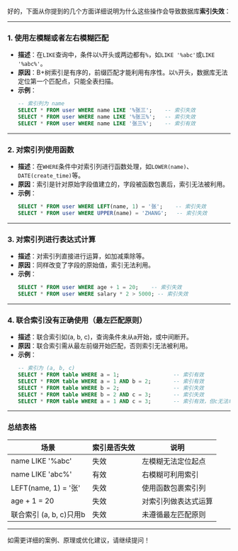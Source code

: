 好的，下面从你提到的几个方面详细说明为什么这些操作会导致数据库**索引失效**：

---

### 1. 使用左模糊或者左右模糊匹配

- **描述**：在`LIKE`查询中，条件以`%`开头或两边都有`%`，如`LIKE '%abc'`或`LIKE '%abc%'`。
- **原因**：B+树索引是有序的，前缀匹配才能利用有序性。以`%`开头，数据库无法定位第一个匹配点，只能全表扫描。
- **示例**：
    ```sql
    -- 索引列为 name
    SELECT * FROM user WHERE name LIKE '%张三';    -- 索引失效
    SELECT * FROM user WHERE name LIKE '%张三%';   -- 索引失效
    SELECT * FROM user WHERE name LIKE '张三%';    -- 索引有效
    ```

---

### 2. 对索引列使用函数

- **描述**：在`WHERE`条件中对索引列进行函数处理，如`LOWER(name)`、`DATE(create_time)`等。
- **原因**：索引是针对原始字段值建立的，字段被函数包裹后，索引无法被利用。
- **示例**：
    ```sql
    SELECT * FROM user WHERE LEFT(name, 1) = '张';    -- 索引失效
    SELECT * FROM user WHERE UPPER(name) = 'ZHANG';   -- 索引失效
    ```

---

### 3. 对索引列进行表达式计算

- **描述**：对索引列直接进行运算，如加减乘除等。
- **原因**：同样改变了字段的原始值，索引无法利用。
- **示例**：
    ```sql
    SELECT * FROM user WHERE age + 1 = 20;    -- 索引失效
    SELECT * FROM user WHERE salary * 2 > 5000; -- 索引失效
    ```

---

### 4. 联合索引没有正确使用（最左匹配原则）

- **描述**：联合索引如(a, b, c)，查询条件未从a开始，或中间断开。
- **原因**：联合索引需从最左前缀开始匹配，否则索引无法被利用。
- **示例**：
    ```sql
    -- 索引为 (a, b, c)
    SELECT * FROM table WHERE a = 1;                 -- 索引有效
    SELECT * FROM table WHERE a = 1 AND b = 2;       -- 索引有效
    SELECT * FROM table WHERE b = 2;                 -- 索引失效
    SELECT * FROM table WHERE b = 2 AND c = 3;       -- 索引失效
    SELECT * FROM table WHERE a = 1 AND c = 3;       -- 索引有效，但c无法单独用到索引加速
    ```

---

### 总结表格

| 场景                    | 索引是否失效 | 说明                 |
| ----------------------- | ------------ | -------------------- |
| name LIKE '%abc'        | 失效         | 左模糊无法定位起点   |
| name LIKE 'abc%'        | 有效         | 右模糊可利用索引     |
| LEFT(name, 1) = '张'    | 失效         | 使用函数包裹索引列   |
| age + 1 = 20            | 失效         | 对索引列做表达式运算 |
| 联合索引 (a, b, c)只用b | 失效         | 未遵循最左匹配原则   |

---

如需更详细的案例、原理或优化建议，请继续提问！